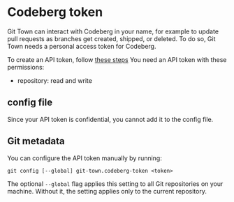 # Codeberg token

Git Town can interact with Codeberg in your name, for example to update pull
requests as branches get created, shipped, or deleted. To do so, Git Town needs
a personal access token for Codeberg.

To create an API token, follow
[these steps](https://docs.codeberg.org/advanced/access-token) You need an API
token with these permissions:

- repository: read and write

## config file

Since your API token is confidential, you cannot add it to the config file.

## Git metadata

You can configure the API token manually by running:

```wrap
git config [--global] git-town.codeberg-token <token>
```

The optional `--global` flag applies this setting to all Git repositories on
your machine. Without it, the setting applies only to the current repository.

